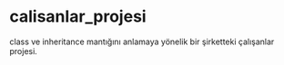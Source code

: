 # calisanlar_projesi
class ve inheritance mantığını anlamaya yönelik bir şirketteki çalışanlar projesi.
